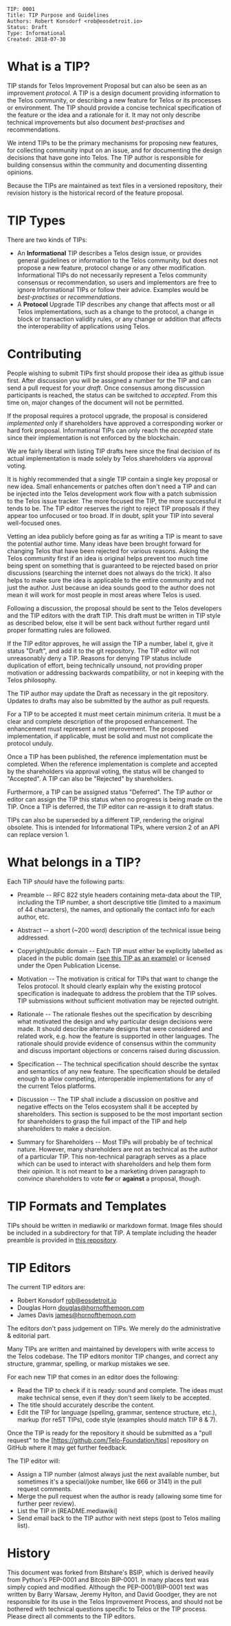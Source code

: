     TIP: 0001
    Title: TIP Purpose and Guidelines
    Authors: Robert Konsdorf <rob@eosdetroit.io>
    Status: Draft
    Type: Informational
    Created: 2018-07-30

# What is a TIP?

TIP stands for Telos Improvement Proposal but can also be seen as an
improvement *protocol*. A TIP is a design document providing information to the Telos community, or describing a new feature for Telos or its processes
or environment. The TIP should provide a concise technical specification of the
feature or the idea and a rationale for it. It may not only describe technical
improvements but also document *best-practises* and recommendations.

We intend TIPs to be the primary mechanisms for proposing new features, for
collecting community input on an issue, and for documenting the design decisions
that have gone into Telos. The TIP author is responsible for building
consensus within the community and documenting dissenting opinions.

Because the TIPs are maintained as text files in a versioned repository, their
revision history is the historical record of the feature proposal.

# TIP Types

There are two kinds of TIPs:

* An **Informational** TIP describes a Telos design issue, or provides general
  guidelines or information to the Telos community, but does not propose a
  new feature, protocol change or any other modification. Informational TIPs do
  not necessarily represent a Telos community consensus or recommendation,
  so users and implementors are free to ignore Informational TIPs or follow
  their advice. Examples would be *best-practises* or *recommendations*.
* A **Protocol** Upgrade TIP describes any change that affects most or all
  Telos implementations, such as a change to the protocol, a change in block
  or transaction validity rules, or any change or addition that affects the
  interoperability of applications using Telos.

# Contributing

People wishing to submit TIPs first should propose their idea as github
issue first. After discussion you will be assigned a number for the TIP
and can send a pull request for your *draft*. Once consensus among
discussion participants is reached, the status can be switched to
*accepted*. From this time on, major changes of the document will not be
permitted.

If the proposal requires a protocol upgrade, the proposal is considered
*implemented* only if shareholders have approved a corresponding worker or
hard fork proposal. Informational TIPs can only reach the *accepted*
state since their implementation is not enforced by the blockchain.

We are fairly liberal with listing TIP drafts here since the
final decision of its actual implementation is made solely by Telos
shareholders via approval voting.

It is highly recommended that a single TIP contain a single key
proposal or new idea. Small enhancements or patches often don't need a
TIP and can be injected into the Telos development work flow with a
patch submission to the Telos issue tracker. The more focused the
TIP, the more successful it tends to be. The TIP editor reserves the
right to reject TIP proposals if they appear too unfocused or too
broad. If in doubt, split your TIP into several well-focused ones.

Vetting an idea publicly before going as far as writing a TIP is meant to save
the potential author time. Many ideas have been brought forward for changing Telos that have been rejected for various reasons. Asking the Telos
community first if an idea is original helps prevent too much time being spent
on something that is guaranteed to be rejected based on prior discussions
(searching the internet does not always do the trick). It also helps to make
sure the idea is applicable to the entire community and not just the author.
Just because an idea sounds good to the author does not mean it will work for
most people in most areas where Telos is used.

Following a discussion, the proposal should be sent to the Telos developers
and the TIP editors with the draft TIP. This draft must be written in TIP
style as described below, else it will be sent back without further regard until
proper formatting rules are followed.

If the TIP editor approves, he will assign the TIP a number, label it, give it
status "Draft", and add it to the git repository. The TIP editor will not
unreasonably deny a TIP. Reasons for denying TIP status include duplication
of effort, being technically unsound, not providing proper motivation or
addressing backwards compatibility, or not in keeping with the Telos
philosophy.

The TIP author may update the Draft as necessary in the git repository. Updates
to drafts may also be submitted by the author as pull requests.

For a TIP to be accepted it must meet certain minimum criteria. It must be a
clear and complete description of the proposed enhancement. The enhancement must
represent a net improvement. The proposed implementation, if applicable, must be
solid and must not complicate the protocol unduly.

Once a TIP has been published, the reference implementation must be
completed.  When the reference implementation is complete and accepted
by the shareholders via approval voting, the status will be changed to
"Accepted". A TIP can also be "Rejected" by shareholders.

Furthermore, a TIP can be assigned status "Deferred". The TIP author or editor
can assign the TIP this status when no progress is being made on the TIP. Once
a TIP is deferred, the TIP editor can re-assign it to draft status.

TIPs can also be superseded by a different TIP, rendering the original
obsolete. This is intended for Informational TIPs, where version 2 of an API
can replace version 1.

# What belongs in a TIP?

Each TIP *should* have the following parts:

* Preamble -- RFC 822 style headers containing meta-data about the TIP,
  including the TIP number, a short descriptive title (limited to a maximum of
  44 characters), the names, and optionally the contact info for each author,
  etc.

* Abstract -- a short (~200 word) description of the technical issue being
  addressed.

* Copyright/public domain -- Each TIP must either be explicitly labelled as
  placed in the public domain [(see this TIP as an example)](https://github.com/Telos-Foundation/tips/tip-0002.md) or licensed under
  the Open Publication License.

* Motivation -- The motivation is critical for TIPs that want to change the
  Telos protocol. It should clearly explain why the existing protocol
  specification is inadequate to address the problem that the TIP solves. TIP
  submissions without sufficient motivation may be rejected outright.

* Rationale -- The rationale fleshes out the specification by describing what
  motivated the design and why particular design decisions were made. It should
  describe alternate designs that were considered and related work, e.g. how the
  feature is supported in other languages. The rationale should provide evidence
  of consensus within the community and discuss important objections or concerns
  raised during discussion.

* Specification -- The technical specification should describe the syntax and
  semantics of any new feature. The specification should be detailed enough to
  allow competing, interoperable implementations for any of the current
  Telos platforms.

* Discussion -- The TIP shall include a discussion on positive and negative
  effects on the Telos ecosystem shall it be accepted by shareholders. This
  section is supposed to be the most important section for shareholders to grasp
  the full impact of the TIP and help shareholders to make a decision.

* Summary for Shareholders -- Most TIPs will probably be of technical nature.
  However, many shareholders are not as technical as the author of a particular
  TIP. This non-technical paragraph serves as a place which can be used to
  interact with shareholders and help them form their opinion. It is not
  meant to be a marketing driven paragraph to convince shareholders to vote
  **for** or **against** a proposal, though.

# TIP Formats and Templates

TIPs should be written in mediawiki or markdown format. Image files should be
included in a subdirectory for that TIP. A template including the header
preamble is provided in [this repository](TIPs-Template.md).

# TIP Editors

The current TIP editors are:

 * Robert Konsdorf <rob@eosdetroit.io>
 * Douglas Horn <douglas@hornofthemoon.com>
 * James Davis <james@hornofthemoon.com>

The editors don't pass judgement on TIPs. We merely do the administrative &
editorial part.

Many TIPs are written and maintained by developers with write access to the Telos codebase. The TIP editors monitor TIP changes, and correct any
structure, grammar, spelling, or markup mistakes we see.

For each new TIP that comes in an editor does the following:

* Read the TIP to check if it is ready: sound and complete. The ideas must make
  technical sense, even if they don't seem likely to be accepted.
* The title should accurately describe the content.
* Edit the TIP for language (spelling, grammar, sentence structure, etc.),
  markup (for reST TIPs), code style (examples should match TIP 8 & 7).

Once the TIP is ready for the repository it should be submitted as a "pull
request" to the [https://github.com/Telo-Foundation/tips] repository
on GitHub where it may get further feedback.

The TIP editor will:

* Assign a TIP number (almost always just the next available number, but
  sometimes it's a special/joke number, like 666 or 3141) in the pull request
  comments.
* Merge the pull request when the author is ready (allowing some time for
  further peer review).
* List the TIP in [README.mediawiki]
* Send email back to the TIP author with next steps (post to Telos mailing
  list).

# History

This document was forked from Bitshare's BSIP, which is derived heavily from Python's PEP-0001 and Bitcoin BIP-0001.
In many places text was simply copied and modified. Although the
PEP-0001/BIP-0001 text was written by Barry Warsaw, Jeremy Hylton, and David
Goodger, they are not responsible for its use in the Telos Improvement
Process, and should not be bothered with technical questions specific to Telos or the TIP process. Please direct all comments to the TIP editors.
